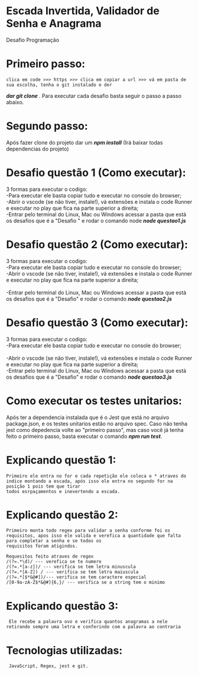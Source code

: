 # <h1>Escada Invertida, Validador de Senha e Anagrama</h1>
Desafio Programação

# Primeiro passo: 
    clica em code >>> https >>> clica em copiar a url >>> vá em pasta de sua escolha, tenha o git instalado e der 
   <strong><i>dar git clone </i></strong>. Para executar cada desafio basta seguir o passo a passo abaixo.
# Segundo passo: 
   Após fazer clone do projeto dar um <strong><i>npm install</i></strong> (Irá baixar todas dependencias do projeto)
# Desafio questão 1 (Como executar):
   3 formas para executar o codigo:
   <br>
     -Para executar ele basta copiar tudo e executar no console do browser; 
    <br> 
     -Abrir o vscode (se não tiver, instale!), vá extensões e instala o code Runner e executar no play que fica na parte superior a direita;
    <br>
     -Entrar pelo terminal do Linux, Mac ou Windows acessar a pasta que está os desafios que é a "Desafio " e rodar o comando node <strong><i>node questao1.js</i></strong>

# Desafio questão 2 (Como executar):
   3 formas para executar o codigo:
   <br>
     -Para executar ele basta copiar tudo e executar no console do browser;
   <br>
     -Abrir o vscode (se não tiver, instale!), vá extensões e instala o code Runner e executar no play que fica na parte superior a direita;
   <br>  
     -Entrar pelo terminal do Linux, Mac ou Windows acessar a pasta que está os desafios que é a "Desafio" e rodar o comando <strong><i>node questao2.js</i></strong>

# Desafio questão 3 (Como executar):
   3 formas para executar o codigo:
   <br>
     -Para executar ele basta copiar tudo e executar no console do browser; 
   <br>  
     -Abrir o vscode (se não tiver, instale!), vá extensões e instala o code Runner e executar no play que fica na parte superior a direita;
   <br> 
     -Entrar pelo terminal do Linux, Mac ou Windows acessar a pasta que está os desafios que é a "Desafio" e rodar o comando <strong><i>node questao3.js</i></strong>

# Como executar os testes unitarios:
   Após ter a dependencia instalada que é o Jest que está no arquivo package.json, e os testes unitarios estão no arquivo spec. Caso não tenha jest como depedencia volte ao "primeiro passo", mas caso você já tenha feito o primeiro passo, basta executar o comando <strong><i>npm run test</i></strong>.    

# Explicando questão 1: 
    Primeiro ele entra no for e cada repetição ele coloca o * atraves do indice montando a escada, após isso ele entra no segundo for na posição 1 pois tem que tirar
    todos esrpaçamentos e inevertendo a escada.
# Explicando questão 2: 
    Primeiro monta todo regex para validar a senha conforme foi os requisitos, apos isso ele valida e verefica a quantidade que falta para completar a senha e se todos os 
    requisitos foram atigindos. 

    Requesitos feito atraves de regex
    /(?=.*\d)/ --- verefica se te numero
    /(?=.*[a-z])/ --- verifica se tem letra minuscula 
    /(?=.*[A-Z]) / --- verifica se tem letra maiuscula 
    /(?=.*[$*&@#])/--- verifica se tem caractere especial
    /[0-9a-zA-Z$*&@#]{6,}/ --- verifica se a string tem o minimo 

# Explicando questão 3: 
     Ele recebe a palavra ovo e verifica quantos anagramas a nele retirando sempre uma letra e conferindo com a palavra ao contraria 
     
# Tecnologias utilizadas:
     JavaScript, Regex, jest e git.     
     
